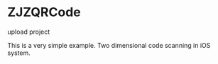 # ZJZQRCode
upload project

This is a very simple example.
Two dimensional code scanning in iOS system.
